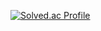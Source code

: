 <!-- ### Hi there 👋 -->
[![Solved.ac Profile](http://mazassumnida.wtf/api/v2/generate_badge?boj=chanboklee)](https://solved.ac/chanboklee/)

<!--
**chanboklee/chanboklee** is a ✨ _special_ ✨ repository because its `README.md` (this file) appears on your GitHub profile.

Here are some ideas to get you started:

- 🔭 I’m currently working on ...
- 🌱 I’m currently learning ...
- 👯 I’m looking to collaborate on ...
- 🤔 I’m looking for help with ...
- 💬 Ask me about ...
- 📫 How to reach me: ...
- 😄 Pronouns: ...
- ⚡ Fun fact: ...
-->

